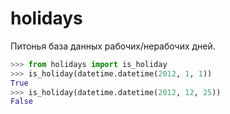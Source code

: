 holidays
========

Питонья база данных рабочих/нерабочих дней.

```python
>>> from holidays import is_holiday
>>> is_holiday(datetime.datetime(2012, 1, 1))
True
>>> is_holiday(datetime.datetime(2012, 12, 25))
False
```